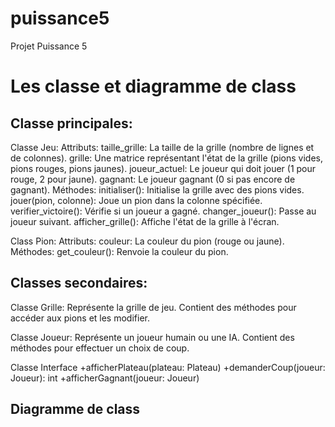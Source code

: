 # puissance5
Projet Puissance 5  

# Les classe et diagramme de class 
## Classe principales:

Classe Jeu:
    Attributs:
        taille_grille: La taille de la grille (nombre de lignes et de colonnes).
        grille: Une matrice représentant l'état de la grille (pions vides, pions rouges, pions jaunes).
        joueur_actuel: Le joueur qui doit jouer (1 pour rouge, 2 pour jaune).
        gagnant: Le joueur gagnant (0 si pas encore de gagnant).
    Méthodes:
        initialiser(): Initialise la grille avec des pions vides.
        jouer(pion, colonne): Joue un pion dans la colonne spécifiée.
        verifier_victoire(): Vérifie si un joueur a gagné.
        changer_joueur(): Passe au joueur suivant.
        afficher_grille(): Affiche l'état de la grille à l'écran.


Class Pion:
    Attributs:
        couleur: La couleur du pion (rouge ou jaune).
    Méthodes:
        get_couleur(): Renvoie la couleur du pion.

## Classes secondaires:

Classe Grille:
Représente la grille de jeu.
Contient des méthodes pour accéder aux pions et les modifier.

Classe Joueur:
    Représente un joueur humain ou une IA.
    Contient des méthodes pour effectuer un choix de coup.

Classe Interface 
    +afficherPlateau(plateau: Plateau)
    +demanderCoup(joueur: Joueur): int
    +afficherGagnant(joueur: Joueur)

## Diagramme de class